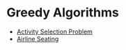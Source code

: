 # Greedy Algorithms

* [Activity Selection Problem](activity_selection_problem.md)
* [Airline Seating](airline_seating.md)
